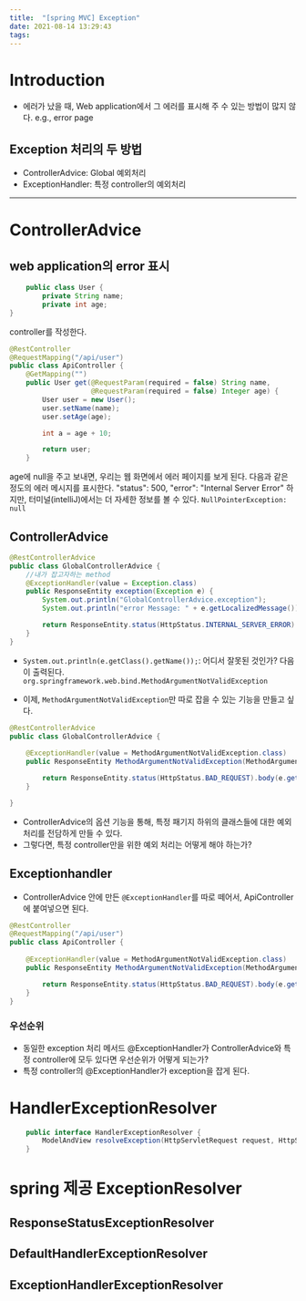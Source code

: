 ```yaml
---
title:  "[spring MVC] Exception"
date: 2021-08-14 13:29:43
tags:
---
```

# Introduction
* 에러가 났을 때, Web application에서 그 에러를 표시해 주 수 있는 방법이 많지 않다. e.g., error page
## Exception 처리의 두 방법
* ControllerAdvice: Global 예외처리
* ExceptionHandler: 특정 controller의 예외처리
___

# ControllerAdvice
## web application의 error 표시

```java
    public class User {
        private String name;
        private int age;
}
```
controller를 작성한다.
```java
@RestController
@RequestMapping("/api/user")
public class ApiController {
    @GetMapping("")
    public User get(@RequestParam(required = false) String name,
                    @RequestParam(required = false) Integer age) {
        User user = new User();
        user.setName(name);
        user.setAge(age);

        int a = age + 10;

        return user;
    }
```

age에 null을 주고 보내면, 우리는 웹 화면에서 에러 페이지를 보게 된다. 다음과 같은 정도의 에러 메시지를 표시한다.
 "status": 500,
    "error": "Internal Server Error"
하지만, 터미널(intelliJ)에서는 더 자세한 정보를 볼 수 있다.
`NullPointerException: null`

## ControllerAdvice
```java
@RestControllerAdvice
public class GlobalControllerAdvice {
    //내가 잡고자하는 method
    @ExceptionHandler(value = Exception.class)
    public ResponseEntity exception(Exception e) {
        System.out.println("GlobalControllerAdvice.exception");
        System.out.println("error Message: " + e.getLocalizedMessage());

        return ResponseEntity.status(HttpStatus.INTERNAL_SERVER_ERROR).body("");
    }
}
```
* `System.out.println(e.getClass().getName());`: 어디서 잘못된 것인가? 다음이 출력된다. `org.springframework.web.bind.MethodArgumentNotValidException`

* 이제, `MethodArgumentNotValidException`만 따로 잡을 수 있는 기능을 만들고 싶다.
```java
@RestControllerAdvice
public class GlobalControllerAdvice {
    
    @ExceptionHandler(value = MethodArgumentNotValidException.class)
    public ResponseEntity MethodArgumentNotValidException(MethodArgumentNotValidException e) {

        return ResponseEntity.status(HttpStatus.BAD_REQUEST).body(e.getMessage());
    }

}

```
* ControllerAdvice의 옵션 기능을 통해, 특정 패기지 하위의 클래스들에 대한 예외처리를 전담하게 만들 수 있다.
* 그렇다면, 특정 controller만을 위한 예외 처리는 어떻게 해야 하는가?

## Exceptionhandler
* ControllerAdvice 안에 만든 `@ExceptionHandler`를 따로 떼어서, ApiController에 붙여넣으면 된다.

```java
@RestController
@RequestMapping("/api/user")
public class ApiController {
    
    @ExceptionHandler(value = MethodArgumentNotValidException.class)
    public ResponseEntity MethodArgumentNotValidException(MethodArgumentNotValidException e) {

        return ResponseEntity.status(HttpStatus.BAD_REQUEST).body(e.getMessage());
    }
}

```
### 우선순위
* 동일한 exception 처리 메서드 @ExceptionHandler가 ControllerAdvice와 특정 controller에 모두 있다면 우선순위가 어떻게 되는가? 
* 특정 controller의 @ExceptionHandler가 exception을 잡게 된다. 

# HandlerExceptionResolver
```java
    public interface HandlerExceptionResolver { 
        ModelAndView resolveException(HttpServletRequest request, HttpServletResponse response, Object handler, Exception ex);
    }
```
# spring 제공 ExceptionResolver
## ResponseStatusExceptionResolver
## DefaultHandlerExceptionResolver
## ExceptionHandlerExceptionResolver